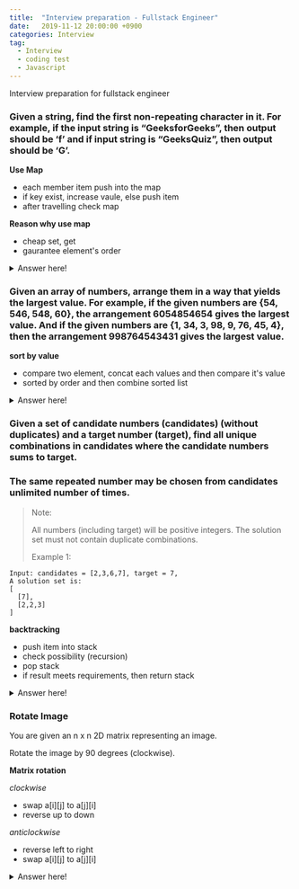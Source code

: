 ```yaml
---
title:  "Interview preparation - Fullstack Engineer"
date:   2019-11-12 20:00:00 +0900
categories: Interview
tag:
  - Interview
  - coding test
  - Javascript
---
```


Interview preparation for fullstack engineer

### Given a string, find the first non-repeating character in it. For example, if the input string is “GeeksforGeeks”, then output should be ‘f’ and if input string is “GeeksQuiz”, then output should be ‘G’.

**Use Map**

- each member item push into the map
- if key exist, increase vaule, else push item
- after travelling check map

**Reason why use map**

- cheap set, get
- gaurantee element's order

<details><summary> Answer here!</summary>

```javascript
// should I have to return first non duplicated char?
// or shoulh I have to return all the non duplicated char list
function getNonDuplicateChar(str: string) {
  let map = new Map();
  
  str.split('').forEach(c => {
    if (map.has(c))
      map.set(c, map.get(c) + 1);
    else
      map.set(c, 1);
  });
  
  // in case of return the first count === 1 char
  // for ( let item of map) {
  //   if (item[1] === 1)
  //     return item[0];
  // }
  
  // in case of return whole chars, which count === 1  
  // let result = [];
  // for ( let item of map) {
  //  if (item[1] === 1)
  //    result.push(item[0]);
  //}
  //return result;
}

console.log(getNonDuplicateChar('geeksforgeeks'));
```
</details>

### Given an array of numbers, arrange them in a way that yields the largest value. For example, if the given numbers are {54, 546, 548, 60}, the arrangement 6054854654 gives the largest value. And if the given numbers are {1, 34, 3, 98, 9, 76, 45, 4}, then the arrangement 998764543431 gives the largest value.

**sort by value**

- compare two element, concat each values and then compare it's value
- sorted by order and then combine sorted list

<details><summary> Answer here!</summary>

```javascript
/*
Given an array of numbers, arrange them in a way that yields the largest value. For example, if the given numbers are {54, 546, 548, 60}, the arrangement 6054854654 gives the largest value. And if the given numbers are {1, 34, 3, 98, 9, 76, 45, 4}, then the arrangement 998764543431 gives the largest value.
*/

function getLargeestNumber(list) {
  list.sort((a,b) => {
    let ab = a.concat(b);
    let ba = b.concat(a);
    return Number(ab) > Number(ba)? 0 : 1;
  });
  return list.join('');          
}

console.log(getLargeestNumber(["1", "34", "3", "98", "9", "76", "45", "4"]));
```
</details>

### Given a set of candidate numbers (candidates) (without duplicates) and a target number (target), find all unique combinations in candidates where the candidate numbers sums to target.
### The same repeated number may be chosen from candidates unlimited number of times.

> Note:
>
> All numbers (including target) will be positive integers.
> The solution set must not contain duplicate combinations.
>
> Example 1:

~~~
Input: candidates = [2,3,6,7], target = 7,
A solution set is:
[
  [7],
  [2,2,3]
]
~~~

**backtracking**

- push item into stack
- check possibility (recursion)
- pop stack
- if result meets requirements, then return stack

<details><summary> Answer here!</summary>

```javascript
/**
 * @param {number[]} candidates
 * @param {number} target
 * @return {number[][]}
 */
function combinationSum(candidates, target) {
    candidates.sort((a,b) => a-b);
    let buffer = [];
    let result = [];
    search(0, target);
    
    return result;
    
    function search(startIndex, target) {
        if (target === 0) {
            result.push(buffer.slice());
            return;
        } 
        if (target < 0)
            return undefined;
        
        if (startIndex === candidates.length)
            return undefined;
        buffer.push(candidates[startIndex]);
        search(startIndex, target-candidates[startIndex]);
        buffer.pop();
        search(startIndex + 1, target);

    }
};
```
</details>

### Rotate Image

You are given an n x n 2D matrix representing an image.

Rotate the image by 90 degrees (clockwise).


**Matrix rotation**

*clockwise*

- swap a[i][j] to a[j][i]
- reverse up to down

*anticlockwise*

- reverse left to right
- swap a[i][j] to a[j][i]

<details><summary> Answer here!</summary>

```javascript
/**
 * @param {number[][]} matrix
 * @return {void} Do not return anything, modify matrix in-place instead.
 */
var rotate = function(matrix) {
    
    // reverse top to bottom
    for (let i = 0, j = matrix.length -1; i < j; i++, j--) {
        for (let k = 0; k < matrix[i].length; k++) {
            let tmp = matrix[i][k];
            matrix[i][k] = matrix[j][k];
            matrix[j][k] = tmp;
        }
    }
    
    // symmetric change
    for (let i = 0; i < matrix.length; i++ ) {
        for (let j = i+1; j < matrix[i].length; j++) {
            let tmp = matrix[i][j];
            matrix[i][j] = matrix[j][i];
            matrix[j][i] = tmp;
        }
    }
    return matrix;
};

var rotateAntiClockwise = function(matrix) {
    matrix.forEach(row => {
        row = row.reverse();
    });    
    // symmetric change
    for (let i = 0; i < matrix.length; i++ ) {
        for (let j = i+1; j < matrix[i].length; j++) {
            let tmp = matrix[i][j];
            matrix[i][j] = matrix[j][i];
            matrix[j][i] = tmp;
        }
    }
    return matrix;
};
```
</details>